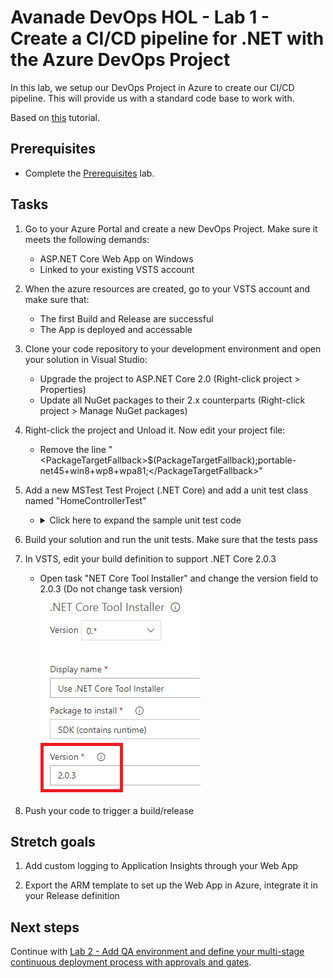 # Avanade DevOps HOL - Lab 1 - Create a CI/CD pipeline for .NET with the Azure DevOps Project

In this lab, we setup our DevOps Project in Azure to create our CI/CD pipeline. This will provide us with a standard code base to work with.

Based on [this](https://docs.microsoft.com/en-us/azure/devops-project/azure-devops-project-aspnet-core) tutorial.

## Prerequisites

- Complete the [Prerequisites](prerequisites.md) lab.

## Tasks

1. Go to your Azure Portal and create a new DevOps Project. Make sure it meets the following demands:
    - ASP.NET Core Web App on Windows
    - Linked to your existing VSTS account

1. When the azure resources are created, go to your VSTS account and make sure that:
   - The first Build and Release are successful
   - The App is deployed and accessable

1. Clone your code repository to your development environment and open your solution in Visual Studio:
   - Upgrade the project to ASP.NET Core 2.0 (Right-click project > Properties)
   - Update all NuGet packages to their 2.x counterparts (Right-click project > Manage NuGet packages)

1. Right-click the project and Unload it. Now edit your project file:
   - Remove the line "\<PackageTargetFallback\>$(PackageTargetFallback);portable-net45+win8+wp8+wpa81;\</PackageTargetFallback\>"

1. Add a new MSTest Test Project (.NET Core) and add a unit test class named "HomeControllerTest"
   - <details><summary>Click here to expand the sample unit test code</summary>

     ```csharp
      [TestClass]
      public class HomeControllerTest
      {
          [TestMethod]
          public void Index()
          {
              // Arrange
              HomeController controller = new HomeController();

              // Act
              ViewResult result = controller.Index() as ViewResult;

              // Assert
              Assert.IsNotNull(result);
          }

          [TestMethod]
          public void About()
          {
              // Arrange
              HomeController controller = new HomeController();

              // Act
              ViewResult result = controller.About() as ViewResult;

              // Assert
              Assert.IsNotNull(result);
              Assert.AreEqual("Your application description page.", result.ViewData["Message"]);
          }

          [TestMethod]
          public void Contact()
          {
              // Arrange
              HomeController controller = new HomeController();

              // Act
              ViewResult result = controller.Contact() as ViewResult;

              // Assert
              Assert.IsNotNull(result);
          }
      }
     ```
     </details>

1. Build your solution and run the unit tests. Make sure that the tests pass

1. In VSTS, edit your build definition to support .NET Core 2.0.3
   - Open task "NET Core Tool Installer" and change the version field to 2.0.3 (Do not change task version)
   ![Lab 1 netcore version](images/lab-1-netcoreversion.png)

1. Push your code to trigger a build/release

## Stretch goals

1. Add custom logging to Application Insights through your Web App

1. Export the ARM template to set up the Web App in Azure, integrate it in your Release definition

## Next steps

Continue with [Lab 2 - Add QA environment and define your multi-stage continuous deployment process with approvals and gates](lab-2-multi-stage-deployments.md).